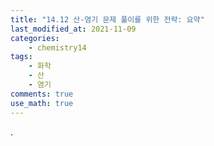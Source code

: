 ```yaml
---
title: "14.12 산-염기 문제 풀이를 위한 전략: 요약"
last_modified_at: 2021-11-09
categories:
    - chemistry14
tags:
    - 화학
    - 산
    - 염기
comments: true
use_math: true
---
```


.